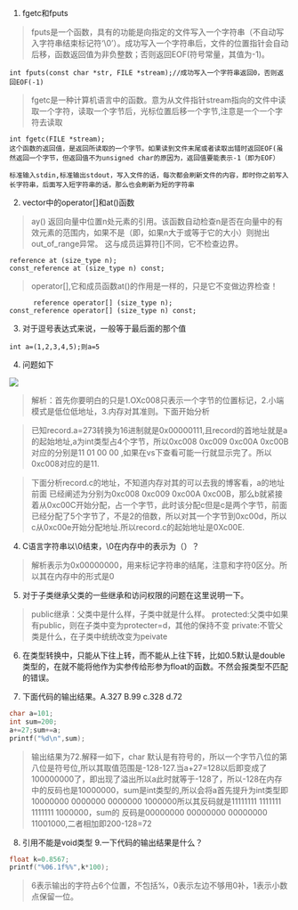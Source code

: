 1. fgetc和fputs

> fputs是一个函数，具有的功能是向指定的文件写入一个字符串（不自动写入字符串结束标记符‘\0’）。成功写入一个字符串后，文件的位置指针会自动后移，函数返回值为非负整数；否则返回EOF(符号常量，其值为-1)。
```
int fputs(const char *str, FILE *stream);//成功写入一个字符串返回0，否则返回EOF(-1)
```

> fgetc是一种计算机语言中的函数。意为从文件指针stream指向的文件中读取一个字符，读取一个字节后，光标位置后移一个字节,注意是一个一个字符去读取
```
int fgetc(FILE *stream);
这个函数的返回值，是返回所读取的一个字节。如果读到文件末尾或者读取出错时返回EOF(虽然返回一个字节，但返回值不为unsigned char的原因为，返回值要能表示-1（即为EOF）
```
`标准输入stdin,标准输出stdout，写入文件的话，每次都会刷新文件的内容，即时你之前写入长字符串，后面写入短字符串的话，那么也会刷新为短的字符串`

2. vector中的operator[]和at()函数

> ay() 返回向量中位置n处元素的引用。该函数自动检查n是否在向量中的有效元素的范围内，如果不是（即，如果n大于或等于它的大小）则抛出out_of_range异常。 这与成员运算符[]不同，它不检查边界。
```
reference at (size_type n);
const_reference at (size_type n) const;

```

> operator[],它和成员函数at()的作用是一样的，只是它不变做边界检查！
```
      reference operator[] (size_type n);
const_reference operator[] (size_type n) const;
```

3. 对于逗号表达式来说，一般等于最后面的那个值

```
int a=(1,2,3,4,5);则a=5
```

4. 问题如下

![](https://i.imgur.com/v44Qkte.jpg)

> 解析：首先你要明白的只是1.OXc008只表示一个字节的位置标记，2.小端模式是低位低地址，3.内存对其准则。下面开始分析

> 已知record.a=273转换为16进制就是0x00000111,且record的首地址就是a的起始地址,a为int类型占4个字节，所以0xc008 0xc009 0xc00A 0xc00B 对应的分别是11 01 00 00 ,如果在vs下查看可能一行就显示完了。所以0xc008对应的是11.

> 下面分析record.c的地址，不知道内存对其的可以去我的博客看，a的地址前面 已经阐述为分别为0xc008 0xc009 0xc00A 0xc00B，那么b就紧接着从0xc00C开始分配，占一个字节，此时该分配c但是c是两个字节，前面已经分配了5个字节了，不是2的倍数，所以对其一个字节到0xc00d，所以c从0xc00e开始分配地址.所以record.c的起始地址是0Xc00E.

4. C语言字符串以\0结束，\0在内存中的表示为（）？

> 解析表示为0x00000000，用来标记字符串的结尾，注意和字符0区分。所以其在内存中的形式是0

5. 对于子类继承父类的一些继承和访问权限的问题在这里说明一下。

> public继承：父类中是什么样，子类中就是什么样。
> protected:父类中如果有public，则在子类中变为protecter=d，其他的保持不变
> private:不管父类是什么，在子类中统统改变为peivate

6. 在类型转换中，只能从下往上转，而不能从上往下转，比如0.5默认是double类型的，在就不能将他作为实参传给形参为float的函数。不然会报类型不匹配的错误。

7. 下面代码的输出结果。A.327 B.99  c.328 d.72
```c++
char a=101;
int sum=200;
a+=27;sum+=a;
printf("%d\n",sum);
```
> 输出结果为72.解释一如下，char 默认是有符号的，所以一个字节八位的第八位是符号位,所以其取值范围是-128-127.当a+27=128以后即变成了100000000了，即出现了溢出所以a此时就等于-128了，所以-128在内存中的反码也是10000000，sum是int类型的,所以会将a首先提升为int类型即10000000 0000000 0000000 1000000所以其反码就是11111111 1111111 1111111 1000000，sum的 反码是00000000 00000000 00000000 11001000,二者相加即200-128=72 

8. 引用不能是void类型
9.一下代码的输出结果是什么？
```c++ 
float k=0.8567;
printf("%06.1f%%",k*100);
```
> 6表示输出的字符占6个位置，不包括%，0表示左边不够用0补，1表示小数点保留一位。


